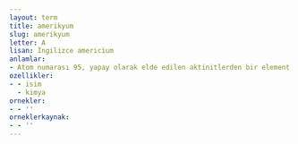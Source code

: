 ```yaml
---
layout: term
title: amerikyum
slug: amerikyum
letter: A
lisan: İngilizce americium
anlamlar:
- Atom numarası 95, yapay olarak elde edilen aktinitlerden bir element (simgesi Am)
ozellikler:
- - isim
  - kimya
ornekler:
- - ''
orneklerkaynak:
- - ''
---
```


